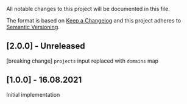 All notable changes to this project will be documented in this file.

The format is based on [Keep a Changelog](http://keepachangelog.com/)
and this project adheres to [Semantic Versioning](http://semver.org/).

## [2.0.0] - Unreleased

[breaking change] `projects` input replaced with `domains` map

## [1.0.0] - 16.08.2021

Initial implementation
